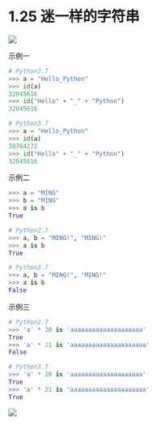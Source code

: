 # 1.25 迷一样的字符串
![](https://image.iswbm.com/20200804124133.png)

示例一

```python
# Python2.7
>>> a = "Hello_Python"
>>> id(a)
32045616
>>> id("Hello" + "_" + "Python")
32045616

# Python3.7
>>> a = "Hello_Python"
>>> id(a)
38764272
>>> id("Hello" + "_" + "Python")
32045616
```

示例二

```python
>>> a = "MING"
>>> b = "MING"
>>> a is b
True

# Python2.7
>>> a, b = "MING!", "MING!"
>>> a is b
True

# Python3.7
>>> a, b = "MING!", "MING!"
>>> a is b
False
```

示例三

```python
# Python2.7
>>> 'a' * 20 is 'aaaaaaaaaaaaaaaaaaaa'
True
>>> 'a' * 21 is 'aaaaaaaaaaaaaaaaaaaaa'
False

# Python3.7
>>> 'a' * 20 is 'aaaaaaaaaaaaaaaaaaaa'
True
>>> 'a' * 21 is 'aaaaaaaaaaaaaaaaaaaaa'
True
```



![](https://image.iswbm.com/20200607174235.png)